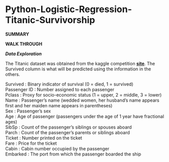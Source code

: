 # Python-Logistic-Regression-Titanic-Survivorship

**SUMMARY**





**WALK THROUGH**

**_Data Exploration_**

The Titanic dataset was obtained from the kaggle competition **[site](https://www.kaggle.com/c/titanic/data)**. The Survived column is what will be predicted using the information in the others. 

Survived : Binary indicator of survival (0 = died, 1 = survived) <br/>
Passenger ID : Number assigned to each passenger <br/>
Pclass : Proxy for socio-economic status (1 = upper, 2 = middle, 3 = lower) <br/>
Name : Passenger’s name (wedded women, her husband’s name appears first and her maiden name appears in parentheses) <br/>
Sex : Passenger’s sex <br/>
Age : Age of passenger (passengers under the age of 1 year have fractional ages) <br/>
SibSp : Count of the passenger’s siblings or spouses aboard <br/>
Parch : Count of the passenger’s parents or siblings aboard <br/>
Ticket : Number printed on the ticket <br/>
Fare : Price for the ticket<br/>
Cabin : Cabin number occupied by the passenger <br/>
Embarked : The port from which the passenger boarded the ship <br/>
